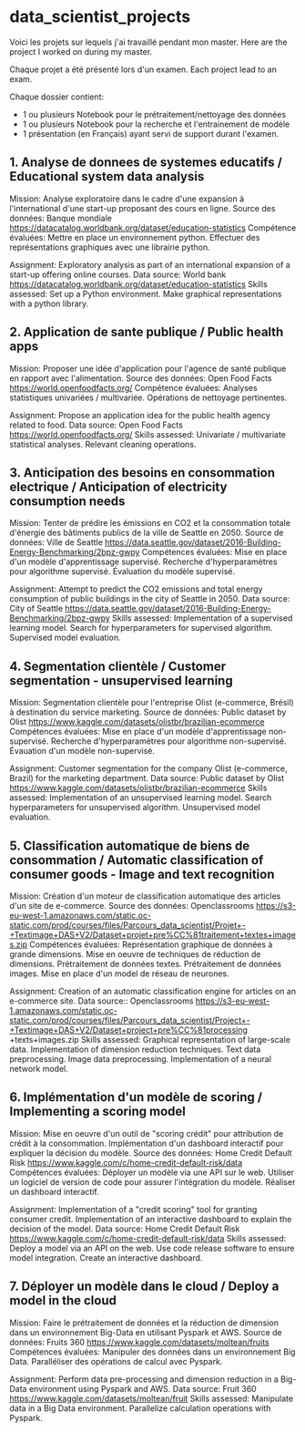 # data_scientist_projects





Voici les projets sur lequels j'ai travaillé pendant mon master.
Here are the project I worked on during my master.

Chaque projet a été présenté lors d'un examen.
Each project lead to an exam.

Chaque dossier contient:
- 1 ou plusieurs Notebook pour le prétraitement/nettoyage des données
- 1 ou plusieurs Notebook pour la recherche et l'entrainement de modèle
- 1 présentation (en Français) ayant servi de support durant l'examen.


## 1. Analyse de donnees de systemes educatifs / Educational system data analysis

Mission:
Analyse exploratoire dans le cadre d'une expansion à l'international d'une start-up proposant des cours en ligne.
Source des données:
Banque mondiale
https://datacatalog.worldbank.org/dataset/education-statistics
Compétence évaluées:
Mettre en place un environnement python.
Effectuer des représentations graphiques avec une librairie python.

Assignment:
Exploratory analysis as part of an international expansion of a start-up offering online courses.
Data source:
World bank
https://datacatalog.worldbank.org/dataset/education-statistics
Skills assessed:
Set up a Python environment.
Make graphical representations with a python library.


## 2. Application de sante publique / Public health apps

Mission:
Proposer une idée d'application pour l'agence de santé publique en rapport avec l'alimentation.
Source des données:
Open Food Facts
https://world.openfoodfacts.org/
Compétence évaluées:
Analyses statistiques univariées / multivariée.
Opérations de nettoyage pertinentes.

Assignment:
Propose an application idea for the public health agency related to food.
Data source:
Open Food Facts
https://world.openfoodfacts.org/
Skills assessed:
Univariate / multivariate statistical analyses.
Relevant cleaning operations.


## 3. Anticipation des besoins en consommation electrique / Anticipation of electricity consumption needs
 
Mission:
Tenter de prédire les émissions en CO2 et la consommation totale d'énergie des bâtiments publics de la ville de Seattle en 2050.
Source de données:
Ville de Seattle
https://data.seattle.gov/dataset/2016-Building-Energy-Benchmarking/2bpz-gwpy
Compétences évaluées:
Mise en place d'un modèle d'apprentissage supervisé.
Recherche d'hyperparamètres pour algorithme supervisé.
Évaluation du modèle supervisé.

Assignment:
Attempt to predict the CO2 emissions and total energy consumption of public buildings in the city of Seattle in 2050.
Data source:
City of Seattle
https://data.seattle.gov/dataset/2016-Building-Energy-Benchmarking/2bpz-gwpy
Skills assessed:
Implementation of a supervised learning model.
Search for hyperparameters for supervised algorithm.
Supervised model evaluation.

## 4. Segmentation clientèle / Customer segmentation - unsupervised learning

Mission:
Segmentation clientèle pour l'entreprise Olist (e-commerce, Brésil) à destination du service marketing.
Source de données:
Public dataset by Olist
https://www.kaggle.com/datasets/olistbr/brazilian-ecommerce
Compétences évaluées:
Mise en place d'un modèle d'apprentissage non-supervisé.
Recherche d'hyperparamètres pour algorithme non-supervisé.
Évauation d'un modèle non-supervisé.

Assignment:
Customer segmentation for the company Olist (e-commerce, Brazil) for the marketing department.
Data source:
Public dataset by Olist
https://www.kaggle.com/datasets/olistbr/brazilian-ecommerce
Skills assessed:
Implementation of an unsupervised learning model.
Search hyperparameters for unsupervised algorithm.
Unsupervised model evaluation.


## 5. Classification automatique de biens de consommation /  Automatic classification of consumer goods - Image and text recognition

Mission:
Création d'un moteur de classification automatique des articles d'un site de e-commerce.
Source des données:
Openclassrooms
https://s3-eu-west-1.amazonaws.com/static.oc-static.com/prod/courses/files/Parcours_data_scientist/Projet+-+Textimage+DAS+V2/Dataset+projet+pre%CC%81traitement+textes+images.zip
Compétences évaluées:
Représentation graphique de données à grande dimensions.
Mise en oeuvre de techniques de réduction de dimensions.
Prétraitement de données textes.
Prétraitement de données images.
Mise en place d'un model de réseau de neurones.

Assignment:
Creation of an automatic classification engine for articles on an e-commerce site.
Data source::
Openclassrooms
https://s3-eu-west-1.amazonaws.com/static.oc-static.com/prod/courses/files/Parcours_data_scientist/Project+-+Textimage+DAS+V2/Dataset+project+pre%CC%81processing +texts+images.zip
Skills assessed:
Graphical representation of large-scale data.
Implementation of dimension reduction techniques.
Text data preprocessing.
Image data preprocessing.
Implementation of a neural network model.


## 6. Implémentation d'un modèle de scoring / Implementing a scoring model

Mission:
Mise en oeuvre d'un outil de "scoring crédit" pour attribution de crédit à la consommation.
Implémentation d'un dashboard interactif pour expliquer la décision du modèle.
Source des données:
Home Credit Default Risk
https://www.kaggle.com/c/home-credit-default-risk/data
Compétences évaluées:
Déployer un modèle via une API sur le web.
Utiliser un logiciel de version de code pour assurer l'intégration du modèle.
Réaliser un dashboard interactif.

Assignment:
Implementation of a "credit scoring" tool for granting consumer credit.
Implementation of an interactive dashboard to explain the decision of the model.
Data source:
Home Credit Default Risk
https://www.kaggle.com/c/home-credit-default-risk/data
Skills assessed:
Deploy a model via an API on the web.
Use code release software to ensure model integration.
Create an interactive dashboard.


## 7. Déployer un modèle dans le cloud / Deploy a model in the cloud

Mission:
Faire le prétraitement de données et la réduction de dimension dans un environnement Big-Data en utilisant Pyspark et AWS.
Source de données:
Fruits 360
https://www.kaggle.com/datasets/moltean/fruits
Compétences évaluées:
Manipuler des données dans un environnement Big Data.
Paralléliser des opérations de calcul avec Pyspark.

Assignment:
Perform data pre-processing and dimension reduction in a Big-Data environment using Pyspark and AWS.
Data source:
Fruit 360
https://www.kaggle.com/datasets/moltean/fruit
Skills assessed:
Manipulate data in a Big Data environment.
Parallelize calculation operations with Pyspark.
